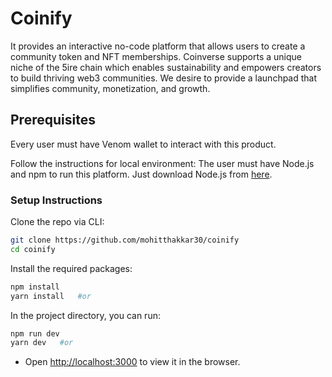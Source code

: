 # Coinify
It provides an interactive no-code platform that allows users to create a community token and NFT memberships. Coinverse supports a unique niche of the 5ire chain which enables sustainability and empowers creators to build thriving web3 communities. We desire to provide a launchpad that simplifies community, monetization, and growth.

## Prerequisites

Every user must have Venom wallet to interact with this product.

Follow the instructions for local environment: The user must have Node.js and npm to run this platform. Just download Node.js from [here](https://nodejs.org/en/download/).

### Setup Instructions

Clone the repo via CLI:
```sh
git clone https://github.com/mohitthakkar30/coinify
cd coinify
```

Install the required packages:
```sh
npm install 
yarn install   #or
```

In the project directory, you can run:
```sh
npm run dev
yarn dev   #or
```

- Open [http://localhost:3000](http://localhost:3000) to view it in the browser.
